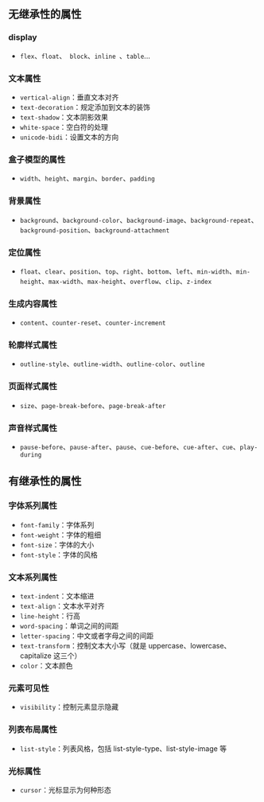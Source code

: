 ## 无继承性的属性

### display

- `flex`、`float`、` block`、`inline `、`table`...

### 文本属性

- `vertical-align`：垂直文本对齐
- `text-decoration`：规定添加到文本的装饰
- `text-shadow`：文本阴影效果
- `white-space`：空白符的处理
- `unicode-bidi`：设置文本的方向

### 盒子模型的属性

- `width`、`height`、`margin`、`border`、`padding`

### 背景属性

- `background`、`background-color`、`background-image`、`background-repeat`、`background-position`、`background-attachment`

### 定位属性

- `float`、`clear`、`position`、`top`、`right`、`bottom`、`left`、`min-width`、`min-height`、`max-width`、`max-height`、`overflow`、`clip`、`z-index`

### 生成内容属性

- `content`、`counter-reset`、`counter-increment`

### 轮廓样式属性

- `outline-style`、`outline-width`、`outline-color`、`outline`

### 页面样式属性

- `size`、`page-break-before`、`page-break-after`

### 声音样式属性

- `pause-before`、`pause-after`、`pause`、`cue-before`、`cue-after`、`cue`、`play-during`

## 有继承性的属性

### 字体系列属性

- `font-family`：字体系列
- `font-weight`：字体的粗细
- `font-size`：字体的大小
- `font-style`：字体的风格

### 文本系列属性

- `text-indent`：文本缩进
- `text-align`：文本水平对齐
- `line-height`：行高
- `word-spacing`：单词之间的间距
- `letter-spacing`：中文或者字母之间的间距
- `text-transform`：控制文本大小写（就是 uppercase、lowercase、capitalize 这三个）
- `color`：文本颜色

### 元素可见性

- `visibility`：控制元素显示隐藏

### 列表布局属性

- `list-style`：列表风格，包括 list-style-type、list-style-image 等

### 光标属性

- `cursor`：光标显示为何种形态
